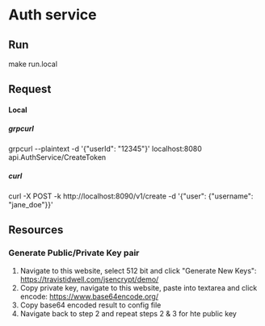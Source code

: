 # Auth service

## Run

make run.local

## Request

#### Local

##### grpcurl

grpcurl --plaintext -d '{"userId": "12345"}' localhost:8080 api.AuthService/CreateToken

##### curl

curl -X POST -k http://localhost:8090/v1/create -d '{"user": {"username": "jane_doe"}}'

## Resources

### Generate Public/Private Key pair

1. Navigate to this website, select 512 bit and click "Generate New Keys": https://travistidwell.com/jsencrypt/demo/
2. Copy private key, navigate to this website, paste into textarea and click encode: https://www.base64encode.org/
3. Copy base64 encoded result to config file
4. Navigate back to step 2 and repeat steps 2 & 3 for hte public key
